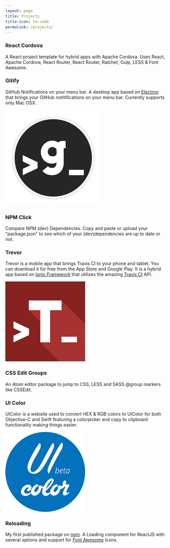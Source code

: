 ```yaml
---
layout: page
title: Projects
title-icon: fa-code
permalink: /projects/
---
```


<div class="projects">

  <div class="row project">
    <div class="col-sm-12">
      <h3>
        React Cordova
        <a href="http://www.github.com/ekonstantinidis/react-cordova" target="_blank"><i class="fa fa-github pull-right"></i></a>
      </h3>
      <p class="lead">A React project template for hybrid apps with Apache Cordova. Uses React, Apache Cordova, React Router, React Router, Ratchet, Gulp, LESS & Font Awesome.</p>
    </div>
  </div>

  <div class="hr-code"><i class="fa fa-code"></i></div>

  <div class="row project">
    <div class="col-sm-10">
      <h3>
        Gitify
        <a href="http://www.github.com/ekonstantinidis/gitify" target="_blank"><i class="fa fa-github pull-right"></i></a>
        <a href="https://github.com/ekonstantinidis/gitify/releases/latest" target="_blank"><i class="fa fa-cloud-download pull-right"></i></a>
      </h3>
      <p class="lead">GitHub Notifications on your menu bar. A desktop app based on <a href="http://electron.atom.io/" target="_blank">Electron</a> that brings your GitHub notitifications on your menu bar. Currently supports only Mac OSX.</p>
    </div>
    <div class="col-sm-2">
      <img class="img-responsive" alt="Gitify" src="/static/images/projects/gitify.png">
    </div>
  </div>

  <div class="hr-code"><i class="fa fa-code"></i></div>

  <div class="row project">
    <div class="col-sm-12">
      <h3>
        NPM Click
        <a href="http://www.github.com/ekonstantinidis/npm-click" target="_blank"><i class="fa fa-github pull-right"></i></a>
        <a href="http://npm.click/" target="_blank"><i class="fa fa-link pull-right"></i></a>
      </h3>
      <p class="lead">Compare NPM (dev) Dependencies. Copy and paste or upload your "package.json" to see which of your (dev)dependencies are up to date or not.</p>
    </div>
  </div>

  <div class="hr-code"><i class="fa fa-code"></i></div>

  <div class="row project">
    <div class="col-sm-10">
      <h3>
        Trevor
        <a href="http://www.github.com/ekonstantinidis/trevor" target="_blank"><i class="fa fa-github pull-right"></i></a>
        <a href="http://trevorapp.com/" target="_blank"><i class="fa fa-link pull-right"></i></a>
        <a href="http://play.google.com/store/apps/details?id=com.iamemmanouil.trevor" target="_blank"><i class="fa fa-android pull-right"></i></a>
        <a href="http://itunes.apple.com/app/id962155187" target="_blank"><i class="fa fa-apple pull-right"></i></a>
      </h3>
      <p class="lead">Trevor is a mobile app that brings Travis CI to your phone and tablet. You can download it for free from the App Store and Google Play. It is a hybrid app based on <a href="http://www.ionicframework.com/" target="_blank">Ionic Framework</a> that utilizes the amazing <a href="http://www.travis-ci.org/" target="_blank">Travis CI</a> API.</p>
    </div>
    <div class="col-sm-2">
      <img class="img-responsive" alt="Trevor" src="/static/images/projects/trevor.png">
    </div>
  </div>

  <div class="hr-code"><i class="fa fa-code"></i></div>

  <div class="row project">
    <div class="col-sm-12">
      <h3>
        CSS Edit Groups
        <a href="http://www.github.com/ekonstantinidis/css-edit-groups" target="_blank"><i class="fa fa-github pull-right"></i></a>
        <a href="https://atom.io/packages/css-edit-groups" target="_blank"><i class="fa fa-link pull-right"></i></a>
      </h3>
      <p class="lead">An Atom editor package to jump to CSS, LESS and SASS @group markers like CSSEdit.</p>
    </div>
  </div>

  <div class="hr-code"><i class="fa fa-code"></i></div>

  <div class="row project">
    <div class="col-sm-10">
      <h3>
        UI Color
        <a href="https://github.com/ekonstantinidis/ui-color" target="_blank"><i class="fa fa-github pull-right"></i></a>
        <a href="http://uicolor.io/" target="_blank"><i class="fa fa-link pull-right"></i></a>
      </h3>
      <p class="lead">UIColor is a website used to convert HEX & RGB colors to UIColor for both Objective-C and Swift featuring a colorpicker and copy to clipboard functionality making things easier.</p>
    </div>
    <div class="col-sm-2">
      <img class="img-responsive" alt="UI Color" src="/static/images/projects/uicolor.png">
    </div>
  </div>

  <div class="hr-code"><i class="fa fa-code"></i></div>

  <div class="row project">
    <div class="col-sm-12">
      <h3>
        Reloading
        <a href="http://www.github.com/ekonstantinidis/reloading" target="_blank"><i class="fa fa-github pull-right"></i></a>
        <a href="https://www.npmjs.com/package/reloading" target="_blank"><i class="fa fa-link pull-right"></i></a>
      </h3>
      <p class="lead">My first published package on <a href="http://www.npmsjs.org/" target="_blank">npm</a>. A Loading component for ReactJS with several options and support for <a href="http://fontawesome.io/" target="_blank">Font Awesome</a> Icons.</p>
    </div>
  </div>

</div>
